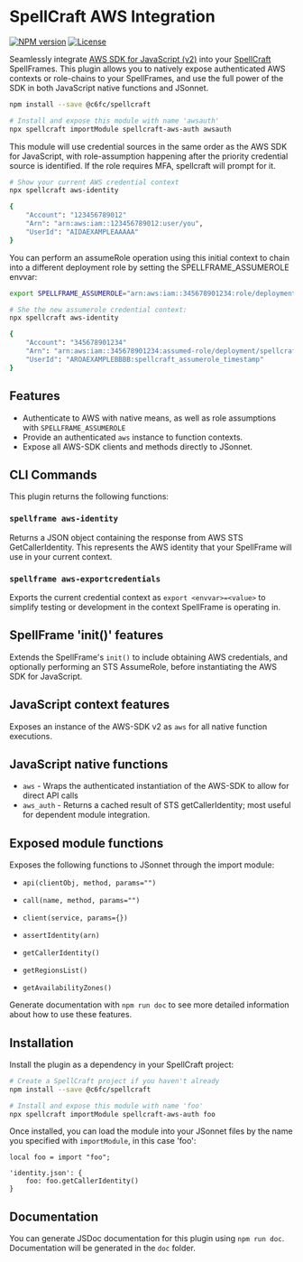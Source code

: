 # SpellCraft AWS Integration

[![NPM version](https://img.shields.io/npm/v/@c6fc/spellcraft-aws-auth.svg?style=flat)](https://www.npmjs.com/package/@c6fc/spellcraft-aws-auth)
[![License](https://img.shields.io/npm/l/@c6fc/spellcraft-aws-auth.svg?style=flat)](https://opensource.org/licenses/MIT)

Seamlessly integrate [AWS SDK for JavaScript (v2)](https://docs.aws.amazon.com/AWSJavaScriptSDK/latest/) into your [SpellCraft](https://github.com/@c6fc/spellcraft) SpellFrames. This plugin allows you to natively expose authenticated AWS contexts or role-chains to your SpellFrames, and use the full power of the SDK in both JavaScript native functions and JSonnet.

```sh
npm install --save @c6fc/spellcraft

# Install and expose this module with name 'awsauth'
npx spellcraft importModule spellcraft-aws-auth awsauth
```

This module will use credential sources in the same order as the AWS SDK for JavaScript, with role-assumption happening after the priority credential source is identified. If the role requires MFA, spellcraft will prompt for it.

```sh
# Show your current AWS credential context
npx spellcraft aws-identity

{
	"Account": "123456789012"
	"Arn": "arn:aws:iam::123456789012:user/you",
	"UserId": "AIDAEXAMPLEAAAAA"
}
```

You can perform an assumeRole operation using this initial context to chain into a different deployment role by setting the SPELLFRAME_ASSUMEROLE envvar:

```sh
export SPELLFRAME_ASSUMEROLE="arn:aws:iam::345678901234:role/deployment"

# She the new assumerole credential context:
npx spellcraft aws-identity

{
	"Account": "345678901234"
	"Arn": "arn:aws:iam::345678901234:assumed-role/deployment/spellcraft_assumerole_timestamp",
	"UserId": "AROAEXAMPLEBBBB:spellcraft_assumerole_timestamp"
}
```

## Features

- Authenticate to AWS with native means, as well as role assumptions with `SPELLFRAME_ASSUMEROLE`
- Provide an authenticated `aws` instance to function contexts.
- Expose all AWS-SDK clients and methods directly to JSonnet.

## CLI Commands

This plugin returns the following functions:

###	`spellframe aws-identity`

Returns a JSON object containing the response from AWS STS GetCallerIdentity. This represents the AWS identity that your SpellFrame will use in your current context.

### `spellframe aws-exportcredentials`

Exports the current credential context as `export <envvar>=<value>` to simplify testing or development in the context SpellFrame is operating in.

## SpellFrame 'init()' features

Extends the SpellFrame's `init()` to include obtaining AWS credentials, and optionally performing an STS AssumeRole, before instantiating the AWS SDK for JavaScript.

## JavaScript context features

Exposes an instance of the AWS-SDK v2 as `aws` for all native function executions.

## JavaScript native functions

*	`aws` - Wraps the authenticated instantiation of the AWS-SDK to allow for direct API calls
*	`aws_auth` - Returns a cached result of STS getCallerIdentity; most useful for dependent module integration.

## Exposed module functions

Exposes the following functions to JSonnet through the import module:

*	`api(clientObj, method, params="")`
*	`call(name, method, params="")`
*	`client(service, params={})`

*	`assertIdentity(arn)`
*	`getCallerIdentity()`
*	`getRegionsList()`
*	`getAvailabilityZones()`

Generate documentation with `npm run doc` to see more detailed information about how to use these features.


## Installation

Install the plugin as a dependency in your SpellCraft project:

```bash
# Create a SpellCraft project if you haven't already
npm install --save @c6fc/spellcraft

# Install and expose this module with name 'foo'
npx spellcraft importModule spellcraft-aws-auth foo
```

Once installed, you can load the module into your JSonnet files by the name you specified with `importModule`, in this case 'foo':

```jsonnet
local foo = import "foo";

'identity.json': {
	foo: foo.getCallerIdentity()
}
```

## Documentation

You can generate JSDoc documentation for this plugin using `npm run doc`. Documentation will be generated in the `doc` folder.